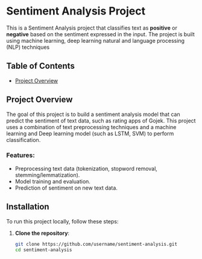 # Sentiment Analysis Project

This is a Sentiment Analysis project that classifies text as **positive** or **negative** based on the sentiment expressed in the input. The project is built using machine learning, deep learning natural and language processing (NLP) techniques

## Table of Contents
- [Project Overview](#project-overview)

## Project Overview
The goal of this project is to build a sentiment analysis model that can predict the sentiment of text data, such as rating apps of Gojek. This project uses a combination of text preprocessing techniques and a machine learning and Deep learning model (such as LSTM, SVM) to perform classification.

### Features:
- Preprocessing text data (tokenization, stopword removal, stemming/lemmatization).
- Model training and evaluation.
- Prediction of sentiment on new text data.

## Installation

To run this project locally, follow these steps:

1. **Clone the repository**:
   ```bash
   git clone https://github.com/username/sentiment-analysis.git
   cd sentiment-analysis
